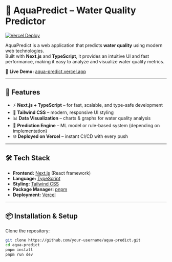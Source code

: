 # 🌊 AquaPredict – Water Quality Predictor  

[![Vercel Deploy](https://vercel.com/button)](https://aqua-predict.vercel.app/)  

AquaPredict is a web application that predicts **water quality** using modern web technologies.  
Built with **Next.js** and **TypeScript**, it provides an intuitive UI and fast performance, making it easy to analyze and visualize water quality metrics.  

🔗 **Live Demo:** [aqua-predict.vercel.app](https://aqua-predict.vercel.app/)  

---

## 🚀 Features
- ⚡ **Next.js + TypeScript** – for fast, scalable, and type-safe development  
- 🎨 **Tailwind CSS** – modern, responsive UI styling  
- 📊 **Data Visualization** – charts & graphs for water quality analysis  
- 🔮 **Prediction Engine** – ML model or rule-based system (depending on implementation)  
- 🌐 **Deployed on Vercel** – instant CI/CD with every push  

---

## 🛠 Tech Stack
- **Frontend:** [Next.js](https://nextjs.org/) (React framework)  
- **Language:** [TypeScript](https://www.typescriptlang.org/)  
- **Styling:** [Tailwind CSS](https://tailwindcss.com/)  
- **Package Manager:** [pnpm](https://pnpm.io/)  
- **Deployment:** [Vercel](https://vercel.com/)  

---

## 📦 Installation & Setup  

Clone the repository:
```bash
git clone https://github.com/your-username/aqua-predict.git
cd aqua-predict
pnpm install
pnpm run dev

